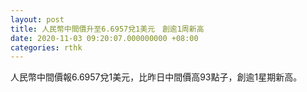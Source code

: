 ```yaml
---
layout: post
title: 人民幣中間價升至6.6957兌1美元　創逾1周新高
date: 2020-11-03 09:20:07.000000000 +08:00
categories: rthk
---
```


人民幣中間價報6.6957兌1美元，比昨日中間價高93點子，創逾1星期新高。
